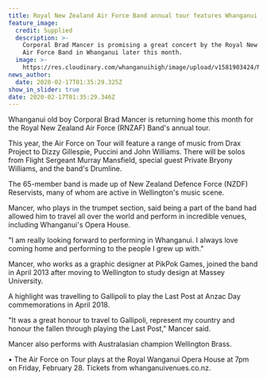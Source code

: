 ```yaml
---
title: Royal New Zealand Air Force Band annual tour features Whanganui's Brad Mancer
feature_image:
  credit: Supplied
  description: >-
    Corporal Brad Mancer is promising a great concert by the Royal New Zealand
    Air Force Band in Whanganui later this month.
  image: >-
    https://res.cloudinary.com/whanganuihigh/image/upload/v1581903424/News/Brad_Mancer._Chron_10.2.20.jpg
news_author:
  date: 2020-02-17T01:35:29.325Z
show_in_slider: true
date: 2020-02-17T01:35:29.346Z
---
```

Whanganui old boy Corporal Brad Mancer is returning home this month for the Royal New Zealand Air Force (RNZAF) Band's annual tour.

This year, the Air Force on Tour will feature a range of music from Drax Project to Dizzy Gillespie, Puccini and John Williams. There will be solos from Flight Sergeant Murray Mansfield, special guest Private Bryony Williams, and the band's Drumline.

The 65-member band is made up of New Zealand Defence Force (NZDF) Reservists, many of whom are active in Wellington's music scene.

Mancer, who plays in the trumpet section, said being a part of the band had allowed him to travel all over the world and perform in incredible venues, including Whanganui's Opera House.

"I am really looking forward to performing in Whanganui. I always love coming home and performing to the people I grew up with."

Mancer, who works as a graphic designer at PikPok Games, joined the band in April 2013 after moving to Wellington to study design at Massey University.

A highlight was travelling to Gallipoli to play the Last Post at Anzac Day commemorations in April 2018.

"It was a great honour to travel to Gallipoli, represent my country and honour the fallen through playing the Last Post," Mancer said.

Mancer also performs with Australasian champion Wellington Brass.

• The Air Force on Tour plays at the Royal Wanganui Opera House at 7pm on Friday, February 28. Tickets from whanganuivenues.co.nz.

